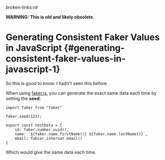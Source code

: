 broken-links:nil

**WARNING: This is old and likely obsolete.**

Generating Consistent Faker Values in JavaScript {#generating-consistent-faker-values-in-javascript-1}
================================================

So this is good to know. I hadn\'t seen this before.

When using [faker.js](https://github.com/Marak/Faker.js), you can generate the exact same data each time by setting the **seed**:

``` {.javascript}
import faker from "faker"

faker.seed(123);

export const testData = {
    id: faker.number.uuid(),
    name: `${faker.name.firstName()} ${faker.name.lastName()}`,
    email: fakcer.internat.email()
}

```

Which would give the same data each time.
